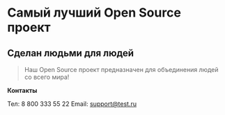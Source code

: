 # Самый лучший Open Source проект

## Сделан людьми для людей

> Наш Open Source проект предназначен для объединения людей со всего мира!

**Контакты**

Тел: 8 800 333 55 22
Email: [support@test.ru](support@test.ru)